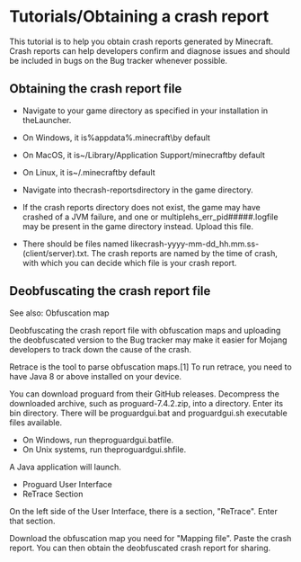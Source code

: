 # Tutorials/Obtaining a crash report
This tutorial is to help you obtain crash reports generated by Minecraft. Crash reports can help developers confirm and diagnose issues and should be included in bugs on the Bug tracker whenever possible.

## Obtaining the crash report file
- Navigate to your game directory as specified in your installation in theLauncher.

- On Windows, it is%appdata%\.minecraft\by default
- On MacOS, it is~/Library/Application Support/minecraftby default
- On Linux, it is~/.minecraftby default

- Navigate into thecrash-reportsdirectory in the game directory.

- If the crash reports directory does not exist, the game may have crashed of a JVM failure, and one or multiplehs_err_pid#####.logfile may be present in the game directory instead. Upload this file.

- There should be files named likecrash-yyyy-mm-dd_hh.mm.ss-(client/server).txt. The crash reports are named by the time of crash, with which you can decide which file is your crash report.

## Deobfuscating the crash report file
See also: Obfuscation map

Deobfuscating the crash report file with obfuscation maps and uploading the deobfuscated version to the Bug tracker may make it easier for Mojang developers to track down the cause of the crash.

Retrace is the tool to parse obfuscation maps.[1] To run retrace, you need to have Java 8 or above installed on your device.

You can download proguard from their GitHub releases. Decompress the downloaded archive, such as proguard-7.4.2.zip, into a directory. Enter its bin directory. There will be proguardgui.bat and proguardgui.sh executable files available.

- On Windows, run theproguardgui.batfile.
- On Unix systems, run theproguardgui.shfile.

A Java application will launch.

- Proguard User Interface
- ReTrace Section

On the left side of the User Interface, there is a section, "ReTrace". Enter that section.

Download the obfuscation map you need for "Mapping file". Paste the crash report. You can then obtain the deobfuscated crash report for sharing.

